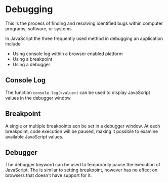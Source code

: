 # Debugging

This is the process of finding and resolving identified bugs within computer programs, software, or systems.

In JavaScript the three frequently used method in debugging an application include
* Using console log within a browser enabled platform
* Using a breakpoint
* Using a debugger

## Console Log
The function `console.log(<value>)` can be used to display JavaScript values in the debugger window


## Breakpoint
A single or multiple breakpoints acn be set in a debugger window. At each breakpoint, code execution will be paused, making it possible to examine available JavaScript values.


## Debugger
The debugger keyword can be used to temporarily pause the execution of JavaScript. The is similar to setting breakpoint, however has no effect on browsers that doesn't have support for it.

